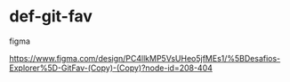 # def-git-fav


figma

https://www.figma.com/design/PC4llkMP5VsUHeo5jfMEs1/%5BDesafios-Explorer%5D-GitFav-(Copy)-(Copy)?node-id=208-404